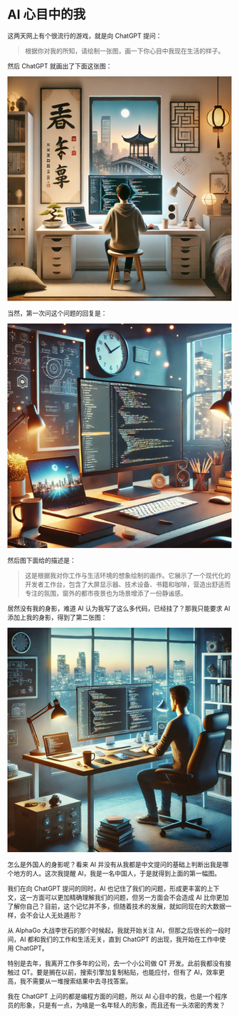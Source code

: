 # AI 心目中的我

这两天网上有个很流行的游戏，就是向 ChatGPT 提问：

> 根据你对我的所知，请绘制一张图，画一下你心目中我现在生活的样子。

然后 ChatGPT 就画出了下面这张图：

![](https://raw.githubusercontent.com/mogoweb/mywritings/master/book_wechat/2024/202411/images/ai_and_me_01.png)

当然，第一次问这个问题的回复是：

![](https://raw.githubusercontent.com/mogoweb/mywritings/master/book_wechat/2024/202411/images/ai_and_me_02.png)

然后图下面给的描述是：

> 这是根据我对你工作与生活环境的想象绘制的画作。它展示了一个现代化的开发者工作台，包含了大屏显示器、技术设备、书籍和咖啡，营造出舒适而专注的氛围，窗外的都市夜景也为场景增添了一份静谧感。

居然没有我的身影，难道 AI 认为我写了这么多代码，已经挂了？那我只能要求 AI 添加上我的身影，得到了第二张图：

![](https://raw.githubusercontent.com/mogoweb/mywritings/master/book_wechat/2024/202411/images/ai_and_me_03.png)

怎么是外国人的身影呢？看来 AI 并没有从我都是中文提问的基础上判断出我是哪个地方的人。这次我提醒 AI，我是一名中国人，于是就得到上面的第一幅图。

我们在向 ChatGPT 提问的同时，AI 也记住了我们的问题，形成更丰富的上下文，这一方面可以更加精确理解我们的问题，但另一方面会不会造成 AI 比你更加了解你自己？目前，这个记忆并不多，但随着技术的发展，就如同现在的大数据一样，会不会让人无处遁形？

从 AlphaGo 大战李世石的那个时候起，我就开始关注 AI，但那之后很长的一段时间，AI 都和我们的工作和生活无关，直到 ChatGPT 的出现，我开始在工作中使用 ChatGPT。

特别是去年，我离开工作多年的公司，去一个小公司做 QT 开发。此前我都没有接触过 QT。要是搁在以前，搜索引擎加复制粘贴，也能应付，但有了 AI，效率更高，我不需要从一堆搜索结果中去寻找答案。

我在 ChatGPT 上问的都是编程方面的问题，所以 AI 心目中的我，也是一个程序员的形象，只是有一点，为啥是一名年轻人的形象，而且还有一头浓密的秀发？
